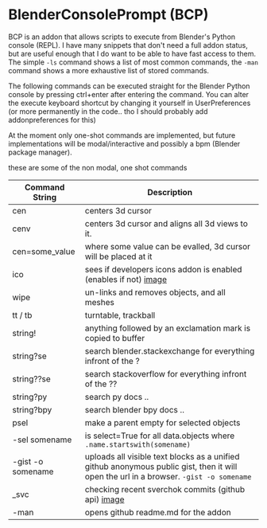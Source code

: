 # BlenderConsolePrompt (BCP)

BCP is an addon that allows scripts to execute from Blender's Python console (REPL). I have many snippets that don't need a full addon status, but are useful enough that I do want to be able to have fast access to them. The simple `-ls` command shows a list of most common commands, the `-man` command shows a more exhaustive list of stored commands.

The following commands can be executed straight for the Blender Python console by pressing ctrl+enter after entering the command. You can alter the execute keyboard shortcut by changing it yourself in UserPreferences (or more permanently in the code.. tho I should probably add addonpreferences for this)

At the moment only one-shot commands are implemented, but future implementations will be modal/interactive and possibly a bpm (Blender package manager).

these are some of the non modal, one shot commands

Command String | Description
-------------- | -------------
cen | centers 3d cursor
cenv | centers 3d cursor and aligns all 3d views to it.
cen=some_value | where some value can be evalled, 3d cursor will be placed at it
ico | sees if developers icons addon is enabled (enables if not) [image](https://cloud.githubusercontent.com/assets/619340/5883599/368909cc-a354-11e4-9a8e-f442ebb8621e.gif)
wipe | un-links and removes objects, and all meshes
tt / tb | turntable, trackball
string! | anything followed by an exclamation mark is copied to buffer
string?se | search blender.stackexchange for everything infront of the ?
string??se | search stackoverflow for everything infront of the ??
string?py | search py docs ..
string?bpy | search blender bpy docs ..
psel | make a parent empty for selected objects
-sel somename | is select=True for all data.objects where `.name.startswith(somename)`
-gist -o somename | uploads all visible text blocks as a unified github anonymous public gist, then it will open the url in a browser. `-gist -o somename`
_svc | checking recent sverchok commits (github api) [image](https://github.com/zeffii/BlenderConsolePrompt/issues/3#issuecomment-74256330)
-man | opens github readme.md for the addon





